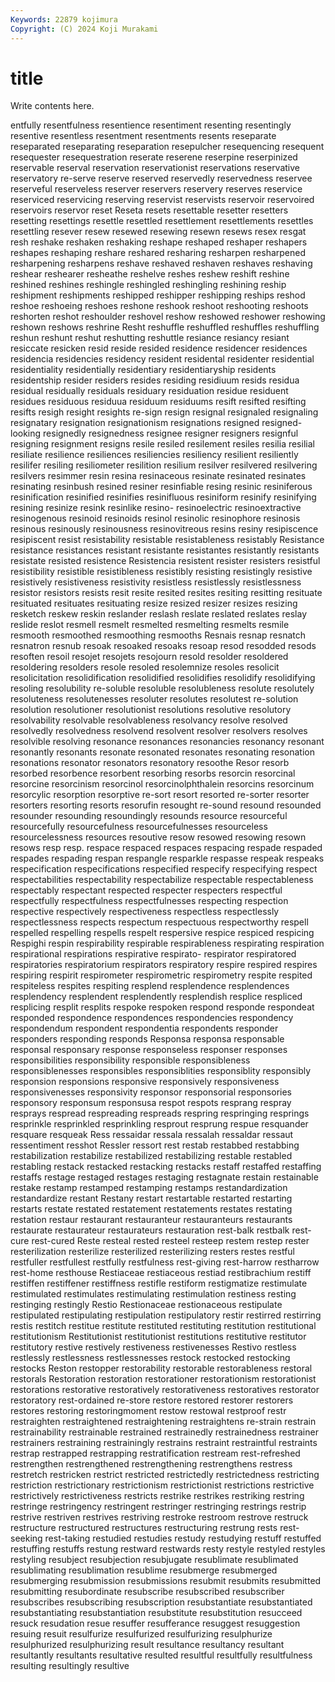 ```yaml
---
Keywords: 22879 kojimura
Copyright: (C) 2024 Koji Murakami
---
```


# title

Write contents here.



entfully resentfulness
resentience resentiment resenting resentingly resentive resentless resentment resentments resents reseparate
reseparated reseparating reseparation resepulcher resequencing resequent resequester resequestration reserate reserene
reserpine reserpinized reservable reserval reservation reservationist reservations reservative reservatory re-serve
reserve reserved reservedly reservedness reservee reserveful reserveless reserver reservers reservery
reserves reservice reserviced reservicing reserving reservist reservists reservoir reservoired reservoirs
reservor reset Reseta resets resettable resetter resetters resetting resettings resettle
resettled resettlement resettlements resettles resettling resever resew resewed resewing resewn
resews resex resgat resh reshake reshaken reshaking reshape reshaped reshaper
reshapers reshapes reshaping reshare reshared resharing resharpen resharpened resharpening resharpens
reshave reshaved reshaven reshaves reshaving reshear reshearer resheathe reshelve reshes
reshew reshift reshine reshined reshines reshingle reshingled reshingling reshining reship
reshipment reshipments reshipped reshipper reshipping reships reshod reshoe reshoeing reshoes
reshone reshook reshoot reshooting reshoots reshorten reshot reshoulder reshovel reshow
reshowed reshower reshowing reshown reshows reshrine Resht reshuffle reshuffled reshuffles
reshuffling reshun reshunt reshut reshutting reshuttle resiance resiancy resiant resiccate
resicken resid reside resided residence residencer residences residencia residencies residency
resident residental residenter residential residentiality residentially residentiary residentiaryship residents residentship
resider residers resides residing residiuum resids residua residual residually residuals
residuary residuation residue residuent residues residuous residuua residuum residuums resift
resifted resifting resifts resigh resight resights re-sign resign resignal resignaled
resignaling resignatary resignation resignationism resignations resigned resigned-looking resignedly resignedness resignee
resigner resigners resignful resigning resignment resigns resile resiled resilement resiles
resilia resilial resiliate resilience resiliences resiliencies resiliency resilient resiliently resilifer
resiling resiliometer resilition resilium resilver resilvered resilvering resilvers resimmer resin
resina resinaceous resinate resinated resinates resinating resinbush resined resiner resinfiable
resing resinic resiniferous resinification resinified resinifies resinifluous resiniform resinify resinifying
resining resinize resink resinlike resino- resinoelectric resinoextractive resinogenous resinoid resinoids
resinol resinolic resinophore resinosis resinous resinously resinousness resinovitreous resins resiny
resipiscence resipiscent resist resistability resistable resistableness resistably Resistance resistance resistances
resistant resistante resistantes resistantly resistants resistate resisted resistence Resistencia resistent
resister resisters resistful resistibility resistible resistibleness resistibly resisting resistingly resistive
resistively resistiveness resistivity resistless resistlessly resistlessness resistor resistors resists resit
resite resited resites resiting resitting resituate resituated resituates resituating resize
resized resizer resizes resizing resketch reskew reskin reslander reslash reslate
reslated reslates reslay reslide reslot resmell resmelt resmelted resmelting resmelts
resmile resmooth resmoothed resmoothing resmooths Resnais resnap resnatch resnatron resnub
resoak resoaked resoaks resoap resod resodded resods resoften resoil resojet
resojets resojourn resold resolder resoldered resoldering resolders resole resoled resolemnize
resoles resolicit resolicitation resolidification resolidified resolidifies resolidify resolidifying resoling resolubility
re-soluble resoluble resolubleness resolute resolutely resoluteness resolutenesses resoluter resolutes resolutest
re-solution resolution resolutioner resolutionist resolutions resolutive resolutory resolvability resolvable resolvableness
resolvancy resolve resolved resolvedly resolvedness resolvend resolvent resolver resolvers resolves
resolvible resolving resonance resonances resonancies resonancy resonant resonantly resonants resonate
resonated resonates resonating resonation resonations resonator resonators resonatory resoothe Resor
resorb resorbed resorbence resorbent resorbing resorbs resorcin resorcinal resorcine resorcinism
resorcinol resorcinolphthalein resorcins resorcinum resorcylic resorption resorptive re-sort resort resorted
re-sorter resorter resorters resorting resorts resorufin resought re-sound resound resounded
resounder resounding resoundingly resounds resource resourceful resourcefully resourcefulness resourcefulnesses resourceless
resourcelessness resources resoutive resow resowed resowing resown resows resp resp.
respace respaced respaces respacing respade respaded respades respading respan respangle
resparkle respasse respeak respeaks respecification respecifications respecified respecify respecifying respect
respectabilities respectability respectabilize respectable respectableness respectably respectant respected respecter respecters
respectful respectfully respectfulness respectfulnesses respecting respection respective respectively respectiveness respectless
respectlessly respectlessness respects respectum respectuous respectworthy respell respelled respelling respells
respelt respersive respice respiced respicing Respighi respin respirability respirable respirableness
respirating respiration respirational respirations respirative respirato- respirator respiratored respiratories respiratorium
respirators respiratory respire respired respires respiring respirit respirometer respirometric respirometry
respite respited respiteless respites respiting resplend resplendence resplendences resplendency resplendent
resplendently resplendish resplice respliced resplicing resplit resplits respoke respoken respond
responde respondeat responded respondence respondences respondencies respondency respondendum respondent respondentia
respondents responder responders responding responds Responsa responsa responsable responsal responsary
response responseless responser responses responsibilities responsibility responsible responsibleness responsiblenesses responsibles
responsiblities responsiblity responsibly responsion responsions responsive responsively responsiveness responsivenesses responsivity
responsor responsorial responsories responsory responsum responsusa respot respots resprang respray
resprays respread respreading respreads respring respringing resprings resprinkle resprinkled resprinkling
resprout resprung respue resquander resquare resqueak Ress ressaidar ressala ressalah
ressaldar ressaut ressentiment resshot Ressler ressort rest restab restabbed restabbing
restabilization restabilize restabilized restabilizing restable restabled restabling restack restacked restacking
restacks restaff restaffed restaffing restaffs restage restaged restages restaging restagnate
restain restainable restake restamp restamped restamping restamps restandardization restandardize restant
Restany restart restartable restarted restarting restarts restate restated restatement restatements
restates restating restation restaur restaurant restauranteur restauranteurs restaurants restaurate restaurateur
restaurateurs restauration rest-balk restbalk rest-cure rest-cured Reste resteal rested resteel
resteep restem restep rester resterilization resterilize resterilized resterilizing resters restes
restful restfuller restfullest restfully restfulness rest-giving rest-harrow restharrow rest-home resthouse
Restiaceae restiaceous restiad restibrachium restiff restiffen restiffener restiffness restifle restiform
restigmatize restimulate restimulated restimulates restimulating restimulation restiness resting restinging restingly
Restio Restionaceae restionaceous restipulate restipulated restipulating restipulation restipulatory restir restirred
restirring restis restitch restitue restitute restituted restituting restitution restitutional restitutionism
Restitutionist restitutionist restitutions restitutive restitutor restitutory restive restively restiveness restivenesses
Restivo restless restlessly restlessness restlessnesses restock restocked restocking restocks Reston
restopper restorability restorable restorableness restoral restorals Restoration restoration restorationer restorationism
restorationist restorations restorative restoratively restorativeness restoratives restorator restoratory rest-ordained re-store
restore restored restorer restorers restores restoring restoringmoment restow restowal restproof
restr restraighten restraightened restraightening restraightens re-strain restrain restrainability restrainable restrained
restrainedly restrainedness restrainer restrainers restraining restrainingly restrains restraint restraintful restraints
restrap restrapped restrapping restratification restream rest-refreshed restrengthen restrengthened restrengthening restrengthens
restress restretch restricken restrict restricted restrictedly restrictedness restricting restriction restrictionary
restrictionism restrictionist restrictions restrictive restrictively restrictiveness restricts restrike restrikes restriking
restring restringe restringency restringent restringer restringing restrings restrip restrive restriven
restrives restriving restroke restroom restrove restruck restructure restructured restructures restructuring
restrung rests rest-seeking rest-taking restudied restudies restudy restudying restuff restuffed
restuffing restuffs restung restward restwards resty restyle restyled restyles restyling
resubject resubjection resubjugate resublimate resublimated resublimating resublimation resublime resubmerge resubmerged
resubmerging resubmission resubmissions resubmit resubmits resubmitted resubmitting resubordinate resubscribe resubscribed
resubscriber resubscribes resubscribing resubscription resubstantiate resubstantiated resubstantiating resubstantiation resubstitute resubstitution
resucceed resuck resudation resue resuffer resufferance resuggest resuggestion resuing resuit
resulfurize resulfurized resulfurizing resulphurize resulphurized resulphurizing result resultance resultancy resultant
resultantly resultants resultative resulted resultful resultfully resultfulness resulting resultingly resultive
